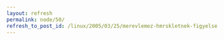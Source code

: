```yaml
---
layout: refresh
permalink: node/50/
refresh_to_post_id: /linux/2005/03/25/merevlemez-hmrskletnek-figyelse
---
```

